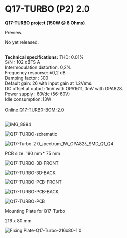 # Q17-TURBO (P2) 2.0</b><br>

<b>Q17-TURBO project (150W @ 8 Ohms).</b><br>

Preview. 

No yet released.

<br>
<b>Technical specifications:</b>
</b>
THD: 0.01%<br>
S/N : 102 dBFS A<br>
Intermodulation distortion: 0,2%<br>
Frequency response: ±0,2 dB<br>
Damping factor : 300<br>
Default gain: 26 with input gain at 1.2Vrms.<br>
DC offset at output: 1mV with OPA1611, 0mV with OPA828.<br>
Power supply : 60Vdc (56-60V)<br>
Idle consumption: 13W
<br>
<br>
<a href="https://audio.cyberkata.org/Q17-TURBO-BOM-2.0.html">Online Q17-TURBO-BOM-2.0</a><br>
<br>

![IMG_8994](https://github.com/user-attachments/assets/a716b65f-4bf1-4f3f-a0f1-738a2febb4c8)

![Q17-TURBO-schematic](https://github.com/user-attachments/assets/707d9e7c-a4f0-42e0-aab9-cb13298995b9)

![Q17-Turbo-2 0_spectrum_1W_OPA828_SMD_Q1_Q4](https://github.com/user-attachments/assets/0b266776-5fcb-4ad7-8f5d-39673961dd9d)

PCB size: 190 mm * 75 mm

![Q17-TURBO-3D-FRONT](https://github.com/user-attachments/assets/6829b290-90fd-4883-b6bd-5f4191d501cd)

![Q17-TURBO-3D-BACK](https://github.com/user-attachments/assets/23a54750-2f4c-4ada-bea8-fdf378c31cd3)

![Q17-TURBO-PCB-FRONT](https://github.com/user-attachments/assets/e9968690-d464-4b57-9052-8793bba868a6)

![Q17-TURBO-PCB-BACK](https://github.com/user-attachments/assets/5b7ff120-fae1-4c01-b6b3-c17cf9866c4d)

![Q17-TURBO-PCB](https://github.com/user-attachments/assets/982905fd-0377-4c28-aa5f-9b556460d607)

Mounting Plate for Q17-Turbo

216 x 80 mm

![Fixing Plate-Q17-Turbo-216x80-1 0](https://github.com/user-attachments/assets/4fc6deb7-f407-4613-bd18-7835e0dd7876)


